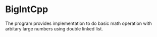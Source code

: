 # BigIntCpp
The program provides implementation to do basic math operation with arbitary large numbers using double linked list.
